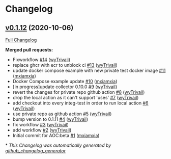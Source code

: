 # Changelog

## [v0.1.12](https://github.com/aws-observability/aws-otel-collector/tree/v0.1.12) (2020-10-06)

[Full Changelog](https://github.com/aws-observability/aws-otel-collector/compare/82187e03993b5fdbab08a9d5e9e46284243c1e6f...v0.1.12)

**Merged pull requests:**

- Fixworkflow [\#14](https://github.com/aws-observability/aws-otel-collector/pull/14) ([wyTrivail](https://github.com/wyTrivail))
- replace ghcr with ecr to unblock ci [\#13](https://github.com/aws-observability/aws-otel-collector/pull/13) ([wyTrivail](https://github.com/wyTrivail))
- update docker compose example with new private test docker image [\#11](https://github.com/aws-observability/aws-otel-collector/pull/11) ([mxiamxia](https://github.com/mxiamxia))
- Docker Compose example update [\#10](https://github.com/aws-observability/aws-otel-collector/pull/10) ([mxiamxia](https://github.com/mxiamxia))
- \[in progress\]update collector 0.10.0 [\#9](https://github.com/aws-observability/aws-otel-collector/pull/9) ([wyTrivail](https://github.com/wyTrivail))
- revert the changes for private repo github action [\#8](https://github.com/aws-observability/aws-otel-collector/pull/8) ([wyTrivail](https://github.com/wyTrivail))
- drop the local action as it can't support 'uses' [\#7](https://github.com/aws-observability/aws-otel-collector/pull/7) ([wyTrivail](https://github.com/wyTrivail))
-  add checkout into every integ-test in order to run local action [\#6](https://github.com/aws-observability/aws-otel-collector/pull/6) ([wyTrivail](https://github.com/wyTrivail))
- use private repo as github action [\#5](https://github.com/aws-observability/aws-otel-collector/pull/5) ([wyTrivail](https://github.com/wyTrivail))
- bump version to 0.1.11 [\#4](https://github.com/aws-observability/aws-otel-collector/pull/4) ([wyTrivail](https://github.com/wyTrivail))
- fix workflow [\#3](https://github.com/aws-observability/aws-otel-collector/pull/3) ([wyTrivail](https://github.com/wyTrivail))
- add workflow [\#2](https://github.com/aws-observability/aws-otel-collector/pull/2) ([wyTrivail](https://github.com/wyTrivail))
- Initial commit for AOC:beta [\#1](https://github.com/aws-observability/aws-otel-collector/pull/1) ([mxiamxia](https://github.com/mxiamxia))



\* *This Changelog was automatically generated by [github_changelog_generator](https://github.com/github-changelog-generator/github-changelog-generator)*
